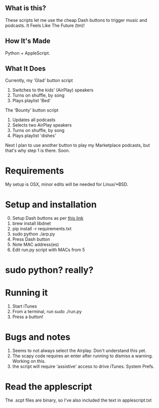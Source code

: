 ## What is this?

These scripts let me use the cheap Dash buttons to trigger music and podcasts. It Feels Like The Future (tm)!

## How It's Made
Python + AppleScript.

## What It Does

Currently, my 'Glad' button script

1. Switches to the kids' (AirPlay) speakers
2. Turns on shuffle, by song
3. Plays playlist 'Bed'

The 'Bounty' button script

1. Updates all podcasts
2. Selects two AirPlay speakers
3. Turns on shuffle, by song
4. Plays playlist 'dishes'

Next I plan to use another button to play my Marketplace podcasts, but that's why step 1 is there. Soon.

# Requirements

My setup is OSX, minor edits will be needed for Linux/*BSD.

# Setup and installation

0. Setup Dash buttons as per [this link](https://medium.com/@edwardbenson/how-i-hacked-amazon-s-5-wifi-button-to-track-baby-data-794214b0bdd8)
1. brew install libdnet
2. pip install -r requirements.txt
3. sudo python ./arp.py
4. Press Dash button
5. Note MAC address(es)
6. Edit run.py script with MACs from 5

# sudo python? really?


# Running it

1. Start iTunes
2. From a terminal, run
   sudo ./run.py
3. Press a button!

# Bugs and notes

1. Seems to not always select the Airplay. Don't understand this yet.
2. The scapy code requires an enter after running to dismiss a warning. Working on this.
3. the script will require 'assistive' access to drive iTunes. System Prefs.

# Read the applescript

The .scpt files are binary, so I've also included the text in applescript.txt

